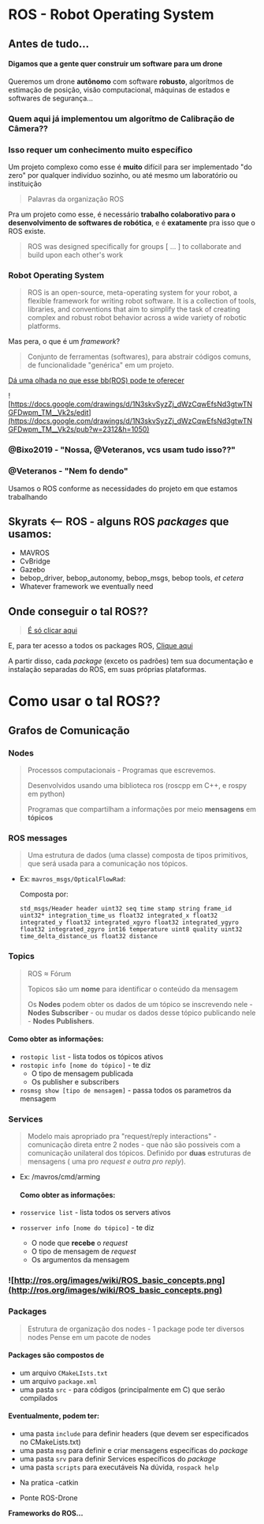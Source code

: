 # ROS - Robot Operating System

## Antes de tudo...

#### Digamos que a gente quer construir um software para um drone

Queremos um drone **autônomo** com software **robusto**, algorítmos de estimação de posição, visão computacional, máquinas de estados e softwares de segurança...

### Quem aqui já implementou um algorítmo de Calibração de Câmera??

### Isso requer um conhecimento muito específico 

Um projeto complexo como esse é **muito** difícil para ser implementado "do zero" por qualquer indivíduo sozinho, ou até mesmo um laboratório ou instituição

> Palavras da organização ROS

Pra um projeto como esse, é necessário **trabalho colaborativo para o desenvolvimento de softwares de robótica**, e é **exatamente** pra isso que o ROS existe.

> ROS was designed specifically for groups [ ... ] to collaborate and build upon each other's work

### Robot Operating System

> ROS is an open-source, meta-operating system for your robot, a flexible framework for writing robot software. It is a collection of tools, libraries, and conventions that aim to simplify the task of creating complex and robust robot behavior across a wide variety of robotic platforms.

Mas pera, o que é um _framework_?

> Conjunto de ferramentas (softwares), para abstrair códigos comuns, de funcionalidade "genérica" em um projeto.



[Dá uma olhada no que esse bb(ROS) pode te oferecer](<https://index.ros.org/packages/page/1/time/>)



![https://docs.google.com/drawings/d/1N3skvSyzZj_dWzCqwEfsNd3gtwTNGFDwpm_TM__Vk2s/edit](https://docs.google.com/drawings/d/1N3skvSyzZj_dWzCqwEfsNd3gtwTNGFDwpm_TM__Vk2s/pub?w=2312&h=1050)



### @Bixo2019 - "Nossa, @Veteranos, vcs usam tudo isso??"

### @Veteranos - "Nem fo dendo"

Usamos o ROS conforme as necessidades do projeto em que estamos trabalhando

## Skyrats <-- ROS - alguns ROS _packages_ que usamos:

* MAVROS
* CvBridge
* Gazebo
* bebop_driver, bebop_autonomy, bebop_msgs, bebop tools, _et cetera_
* Whatever framework we  eventually need

## Onde conseguir o tal ROS??

> [É só clicar aqui](http://wiki.ros.org/ROS/Installation)

E, para ter acesso a todos os packages ROS, [Clique aqui](<https://index.ros.org/packages/>)

A partir disso, cada _package_ (exceto os padrões) tem sua documentação e instalação separadas do ROS, em suas próprias plataformas.

# Como usar o tal ROS??

## Grafos de Comunicação

### Nodes

> Processos computacionais - Programas que escrevemos.
>
> Desenvolvidos usando uma biblioteca ros (roscpp em C++, e rospy em python)
>
> Programas que compartilham a informações por meio **mensagens** em **tópicos**

### ROS messages

> Uma estrutura de dados (uma classe) composta de tipos primitivos, que será usada para a comunicação nos tópicos.

* Ex: `mavros_msgs/OpticalFlowRad`:

  Composta por:

  `std_msgs/Header header
    uint32 seq
    time stamp
    string frame_id
  uint32* integration_time_us
  float32 integrated_x
  float32 integrated_y
  float32 integrated_xgyro
  float32 integrated_ygyro
  float32 integrated_zgyro
  int16 temperature
  uint8 quality
  uint32 time_delta_distance_us
  float32 distance`

  

### Topics

>ROS ≈ Fórum
>
>Topicos são um **nome** para identificar o conteúdo da mensagem
>
>Os **Nodes** podem obter os dados de um tópico se inscrevendo nele - **Nodes Subscriber** - ou mudar os dados desse tópico publicando nele - **Nodes Publishers**.

#### 	Como obter as informações:

* `rostopic list` - lista todos os tópicos ativos 
* `rostopic info [nome do tópico]` -  te diz
  * O tipo de mensagem publicada
  * Os publisher e subscribers
* `rosmsg show [tipo de mensagem]` - passa todos os parametros da mensagem

### Services

> Modelo mais apropriado pra "request/reply interactions" - comunicação direta entre 2 nodes - que não são possiveis com a comunicação unilateral dos tópicos. Definido por **duas** estruturas de mensagens ( uma pro _request e outra pro reply_).

* Ex: /mavros/cmd/arming

  #### Como obter as informações:

* `rosservice list` - lista todos os servers ativos 

* `rosserver info [nome do tópico]` -  te diz

  - O node que **recebe** o _request_
  - O tipo de mensagem de _request_
  - Os argumentos da mensagem

### ![http://ros.org/images/wiki/ROS_basic_concepts.png](http://ros.org/images/wiki/ROS_basic_concepts.png)

### Packages
> Estrutura de organização dos nodes - 1 package pode ter diversos nodes 
> Pense em um pacote de nodes
#### Packages são compostos de
* um arquivo `CMakeLIsts.txt`
* um arquivo `package.xml`
* uma pasta `src` - para códigos (principalmente em C) que serão compilados 
#### Eventualmente, podem ter:
* uma pasta `include` para definir headers (que devem ser especificados no CMakeLists.txt)
* uma pasta `msg`  para definir e criar mensagens específicas do _package_
* uma pasta `srv` para definir Services específicos do _package_
* uma pasta  `scripts` para executáveis
Na dúvida, `rospack help` 
- Na pratica
	-catkin


* Ponte ROS-Drone

**Frameworks do ROS...**